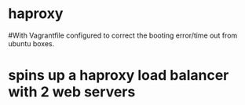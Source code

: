# haproxy
#With Vagrantfile configured to correct the booting error/time out from ubuntu boxes.
# spins up a haproxy load balancer with 2 web servers
